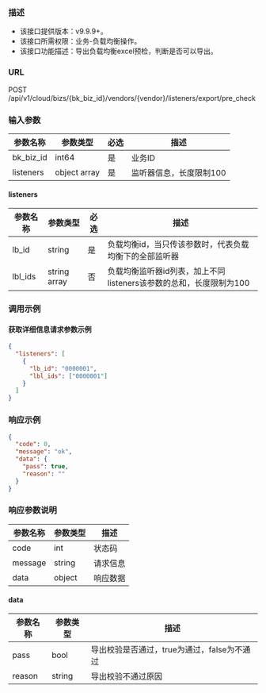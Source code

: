 ### 描述

- 该接口提供版本：v9.9.9+。
- 该接口所需权限：业务-负载均衡操作。
- 该接口功能描述：导出负载均衡excel预检，判断是否可以导出。

### URL

POST /api/v1/cloud/bizs/{bk_biz_id}/vendors/{vendor}/listeners/export/pre_check

### 输入参数

| 参数名称      | 参数类型   | 必选 | 描述    |
|-----------|--------|----|-------|
| bk_biz_id | int64  | 是  | 业务ID  |
| listeners | object array | 是  | 监听器信息，长度限制100 |

#### listeners

| 参数名称 | 参数类型   | 必选 | 描述   |
|------|--------|----|------|
| lb_id | string | 是  | 负载均衡id，当只传该参数时，代表负载均衡下的全部监听器 |
| lbl_ids | string array | 否  | 负载均衡监听器id列表，加上不同listeners该参数的总和，长度限制为100 |

### 调用示例

#### 获取详细信息请求参数示例

```json
{
  "listeners": [
    {
      "lb_id": "0000001",
      "lbl_ids": ["0000001"]
    }
  ]
}
```

### 响应示例

```json
{
  "code": 0,
  "message": "ok",
  "data": {
    "pass": true,
    "reason": ""
  }
}
```

### 响应参数说明

| 参数名称  | 参数类型  | 描述    |
|---------|----------|---------|
| code    | int      | 状态码   |
| message | string   | 请求信息 |
| data    | object | 响应数据 |

#### data

| 参数名称 | 参数类型   | 描述                     |
|------|--------|------------------------|
| pass | bool   | 导出校验是否通过，true为通过，false为不通过 |
| reason | string | 导出校验不通过原因              |
